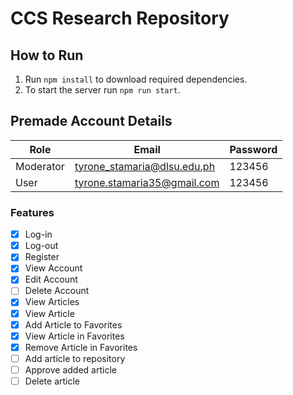 # CCS Research Repository

## How to Run

1. Run `npm install` to download required dependencies.
2. To start the server run `npm run start`.

## Premade Account Details

| Role      | Email                       | Password |
| --------- | --------------------------- | -------- |
| Moderator | tyrone_stamaria@dlsu.edu.ph | 123456   |
| User      | tyrone.stamaria35@gmail.com | 123456   |

### Features

- [x] Log-in
- [x] Log-out
- [x] Register
- [x] View Account
- [x] Edit Account
- [ ] Delete Account
- [x] View Articles
- [x] View Article
- [x] Add Article to Favorites
- [x] View Article in Favorites
- [x] Remove Article in Favorites
- [ ] Add article to repository
- [ ] Approve added article
- [ ] Delete article
